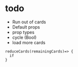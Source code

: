 # todo
- Run out of cards
- Default props
- prop types
- cycle (Bool)
- load more cards
```
reduceCards(remainingCards)=> {
  if
}
```
